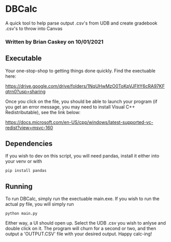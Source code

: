 # DBCalc
A quick tool to help parse output .csv's from UDB and create gradebook .csv's to throw into Canvas

### Written by Brian Caskey on 10/01/2021

## Executable
Your one-stop-shop to getting things done quickly. Find the exectuable here: 

https://drive.google.com/drive/folders/1NqUHwMzO0ToKpVJFItY6cRA97KFqtrn0?usp=sharing

Once you click on the file, you should be able to launch your program (if you get an error message, you may need to install Visual C++ Redistributable), see the link below:

https://docs.microsoft.com/en-US/cpp/windows/latest-supported-vc-redist?view=msvc-160

## Dependencies
If you wish to dev on this script, you will need pandas, install it either into your venv or with 

`
pip install pandas
`

## Running
To run DBCalc, simply run the exectuable main.exe. If you wish to run the actual py file, you will simply run 

`
python main.py
`

Either way, a UI should open up. Select the UDB .csv you wish to anlyse and double click on it. The program will churn for a second or two, and then output a 'OUTPUT.CSV' file with your desired output. Happy calc-ing!
